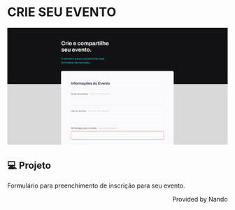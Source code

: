 <h1>CRIE SEU EVENTO</h1>

<img src="assets/formularios.png">

## 💻 Projeto

Formulário para preenchimento de inscrição para seu evento.

<p align="right">Provided by Nando</p>
